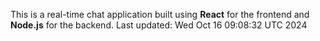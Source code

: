 This is a real-time chat application built using **React** for the frontend and **Node.js** for the backend.
Last updated: Wed Oct 16 09:08:32 UTC 2024
